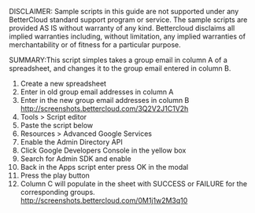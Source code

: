 DISCLAIMER: Sample scripts in this guide are not supported under any BetterCloud standard support program or service. The sample scripts are provided AS IS without warranty of any kind. Bettercloud disclaims all implied warranties including, without limitation, any implied warranties of merchantability or of fitness for a particular purpose.

SUMMARY:This script simples takes a group email in column A of a spreadsheet, and changes it to the group email entered in column B. 

1) Create a new spreadsheet
2) Enter in old group email addresses in column A 
3) Enter in the new group email addresses in column B http://screenshots.bettercloud.com/3Q2V2J1C1V2h
4) Tools > Script editor
5) Paste the script below
6) Resources > Advanced Google Services
7) Enable the Admin Directory API
8) Click Google Developers Console in the yellow box
9) Search for Admin SDK and enable
10) Back in the Apps script enter press OK in the modal
11) Press the play button
12) Column C will populate in the sheet with SUCCESS or FAILURE for the corresponding groups. http://screenshots.bettercloud.com/0M1j1w2M3q10
